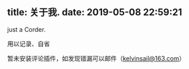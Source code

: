 title: 关于我.
date: 2019-05-08 22:59:21
---
just a Corder.

用以记录、自省

暂未安装评论插件，如发现错漏可以邮件（kelvinsail@163.com）



<!--

### 5月知识整理清单

- [x] Android+Handler消息处理机制

- [x] Android+View事件传递机制

- [x] Activity启动模式

- [x] Android动画

- [] Android+Fragment生命周期

- [x] Android常见数据结构

- [x] Android多线程的使用

- [] Android发布开源库到JCenter

### 6月

- [] Android内存优化

- [] 开源协议 
-->